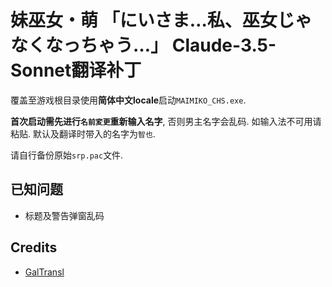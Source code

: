 # 妹巫女・萌 「にいさま…私、巫女じゃなくなっちゃう…」 Claude-3.5-Sonnet翻译补丁

覆盖至游戏根目录使用**简体中文locale**启动`MAIMIKO_CHS.exe`.

**首次启动需先进行`名前変更`重新输入名字**, 否则男主名字会乱码. 如输入法不可用请粘贴.
默认及翻译时带入的名字为`智也`.

请自行备份原始`srp.pac`文件.


## 已知问题

* 标题及警告弹窗乱码


## Credits

* [GalTransl](https://github.com/GalTransl/GalTransl)
